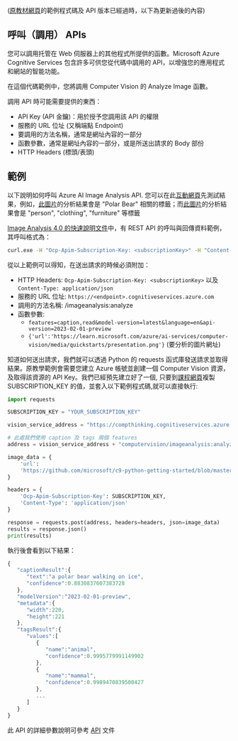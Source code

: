 ([原教材網頁](https://github.com/microsoft/c9-python-getting-started/tree/master/python-for-beginners/16%20-%20Calling%20APIs)的範例程式碼及 API 版本已經過時，以下為更新過後的內容)

## 呼叫（調用） APIs

您可以調用托管在 Web 伺服器上的其他程式所提供的函數。Microsoft Azure Cognitive Services 包含許多可供您從代碼中調用的 API，以增強您的應用程式和網站的智能功能。

在這個代碼範例中，您將調用 Computer Vision 的 Analyze Image 函數。

調用 API 時可能需要提供的東西：

* API Key (API 金鑰)：用於授予您調用該 API 的權限
* 服務的 URL 位址 (又稱端點 Endpoint)
* 要調用的方法名稱，通常是網址內容的一部分
* 函數參數，通常是網址內容的一部分，或是所送出請求的 Body 部份
* HTTP Headers (標頭/表頭)

## 範例

以下說明如何呼叫 Azure AI Image Analysis API. 您可以在此[互動網頁](https://portal.vision.cognitive.azure.com/demo/generic-image-tagging)先測試結果，例如，[此圖片](https://github.com/microsoft/c9-python-getting-started/blob/master/python-for-beginners/17%20-%20JSON/TestImages/PolarBear.jpg?raw=true)的分析結果會是 "Polar Bear" 相關的標籤；而[此圖片](https://portal.vision.cognitive.azure.com/dist/assets/ImageTaggingSample1-fd324157.jpg)的分析結果會是 "person", "clothing", "furniture" 等標籤

[Image Analysis 4.0 的快速說明文件](https://learn.microsoft.com/en-us/azure/ai-services/computer-vision/quickstarts-sdk/image-analysis-client-library-40?tabs=visual-studio%2Cwindows&pivots=programming-language-rest-api)中，有 REST API 的呼叫與回傳資料範例，其呼叫格式為：

```Bash
curl.exe -H "Ocp-Apim-Subscription-Key: <subscriptionKey>" -H "Content-Type: application/json" "https://<endpoint>/computervision/imageanalysis:analyze?features=caption,read&model-version=latest&language=en&api-version=2023-02-01-preview" -d "{'url':'https://learn.microsoft.com/azure/ai-services/computer-vision/media/quickstarts/presentation.png'}"
```

從以上範例可以得知，在送出請求的時候必須附加：

* HTTP Headers: `Ocp-Apim-Subscription-Key: <subscriptionKey>` 以及 `Content-Type: application/json`
* 服務的 URL 位址: `https://<endpoint>.cognitiveservices.azure.com`
* 調用的方法名稱: /imageanalysis:analyze
* 函數參數:
  * `features=caption,read&model-version=latest&language=en&api-version=2023-02-01-preview`
  * `{'url':'https://learn.microsoft.com/azure/ai-services/computer-vision/media/quickstarts/presentation.png'}` (要分析的圖片網址)

知道如何送出請求，我們就可以透過 Python 的 requests 函式庫發送請求並取得結果。原教學範例會需要您建立 Azure 帳號並創建一個 Computer Vision 資源，及取得該資源的 API Key。我們已經預先建立好了一個, 只要到[課程網頁](./)複製 SUBSCRIPTION_KEY 的值，並套入以下範例程式碼,就可以直接執行:

```Python
import requests

SUBSCRIPTION_KEY = "YOUR_SUBSCRIPTION_KEY"

vision_service_address = "https://compthinking.cognitiveservices.azure.com/"

# 此處我們使用 caption 及 tags 兩個 features
address = vision_service_address + "computervision/imageanalysis:analyze?features=caption,tags&model-version=latest&language=en&api-version=2023-02-01-preview"

image_data = {
    'url':
    'https://github.com/microsoft/c9-python-getting-started/blob/master/python-for-beginners/17%20-%20JSON/TestImages/PolarBear.jpg?raw=true'
}

headers = {
    'Ocp-Apim-Subscription-Key': SUBSCRIPTION_KEY,
    'Content-Type': 'application/json'
}

response = requests.post(address, headers=headers, json=image_data)
results = response.json()
print(results)
```

執行後會看到以下結果：

```JavaScript
{
   "captionResult":{
      "text":"a polar bear walking on ice",
      "confidence":0.8830837607383728
   },
   "modelVersion":"2023-02-01-preview",
   "metadata":{
      "width":220,
      "height":221
   },
   "tagsResult":{
      "values":[
         {
            "name":"animal",
            "confidence":0.9995779991149902
         },
         {
            "name":"mammal",
            "confidence":0.9989470839500427
         },
         ...
      ]
   }
}
```

此 API 的詳細參數說明可參考 [API](https://learn.microsoft.com/en-us/azure/ai-services/computer-vision/how-to/call-analyze-image-40?tabs=rest&pivots=programming-language-rest-api) 文件
